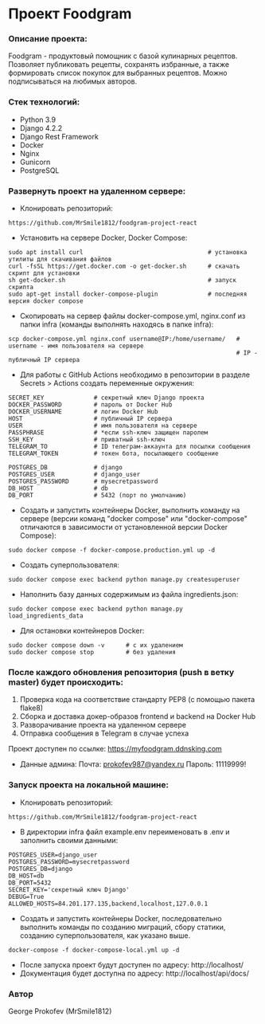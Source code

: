 # Проект Foodgram
### Описание проекта:

Foodgram - продуктовый помощник с базой кулинарных рецептов. Позволяет публиковать рецепты, сохранять избранные, а также формировать список покупок для выбранных рецептов. Можно подписываться на любимых авторов.


### Стек технологий:
- Python 3.9
- Django 4.2.2
- Django Rest Framework
- Docker
- Nginx
- Gunicorn
- PostgreSQL

### Развернуть проект на удаленном сервере:
- Клонировать репозиторий:
```
https://github.com/MrSmile1812/foodgram-project-react
```
- Установить на сервере Docker, Docker Compose:
```
sudo apt install curl                                   # установка утилиты для скачивания файлов
curl -fsSL https://get.docker.com -o get-docker.sh      # скачать скрипт для установки
sh get-docker.sh                                        # запуск скрипта
sudo apt-get install docker-compose-plugin              # последняя версия docker compose
```
- Скопировать на сервер файлы docker-compose.yml, nginx.conf из папки infra (команды выполнять находясь в папке infra):
```
scp docker-compose.yml nginx.conf username@IP:/home/username/   # username - имя пользователя на сервере
                                                                # IP - публичный IP сервера
```
- Для работы с GitHub Actions необходимо в репозитории в разделе Secrets > Actions создать переменные окружения:
```
SECRET_KEY              # секретный ключ Django проекта
DOCKER_PASSWORD         # пароль от Docker Hub
DOCKER_USERNAME         # логин Docker Hub
HOST                    # публичный IP сервера
USER                    # имя пользователя на сервере
PASSPHRASE              # *если ssh-ключ защищен паролем
SSH_KEY                 # приватный ssh-ключ
TELEGRAM_TO             # ID телеграм-аккаунта для посылки сообщения
TELEGRAM_TOKEN          # токен бота, посылающего сообщение

POSTGRES_DB             # django
POSTGRES_USER           # django_user
POSTGRES_PASSWORD       # mysecretpassword
DB_HOST                 # db
DB_PORT                 # 5432 (порт по умолчанию)
```
- Создать и запустить контейнеры Docker, выполнить команду на сервере (версии команд "docker compose" или "docker-compose" отличаются в зависимости от установленной версии Docker Compose):
```
sudo docker compose -f docker-compose.production.yml up -d
```
- Создать суперпользователя:
```
sudo docker compose exec backend python manage.py createsuperuser
```
- Наполнить базу данных содержимым из файла ingredients.json:
```
sudo docker compose exec backend python manage.py load_ingredients_data
```
- Для остановки контейнеров Docker:
```
sudo docker compose down -v      # с их удалением
sudo docker compose stop         # без удаления
```

### После каждого обновления репозитория (push в ветку master) будет происходить:
1. Проверка кода на соответствие стандарту PEP8 (с помощью пакета flake8)
2. Сборка и доставка докер-образов frontend и backend на Docker Hub
3. Разворачивание проекта на удаленном сервере
4. Отправка сообщения в Telegram в случае успеха

Проект доступен по ссылке: https://myfoodgram.ddnsking.com
- Данные админа:
Почта: prokofev987@yandex.ru
Пароль: 11119999!

### Запуск проекта на локальной машине:
- Клонировать репозиторий:
```
https://github.com/MrSmile1812/foodgram-project-react
```
- В директории infra файл example.env переименовать в .env и заполнить своими данными:
```
POSTGRES_USER=django_user
POSTGRES_PASSWORD=mysecretpassword
POSTGRES_DB=django
DB_HOST=db
DB_PORT=5432
SECRET_KEY='секретный ключ Django'
DEBUG=True
ALLOWED_HOSTS=84.201.177.135,backend,localhost,127.0.0.1
```
- Создать и запустить контейнеры Docker, последовательно выполнить команды по созданию миграций, сбору статики, созданию суперпользователя, как указано выше.
```
docker-compose -f docker-compose-local.yml up -d
```
- После запуска проект будут доступен по адресу: http://localhost/
- Документация будет доступна по адресу: http://localhost/api/docs/

### Автор
George Prokofev (MrSmile1812)



